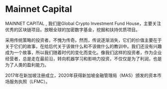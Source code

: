 # 

# Mainnet Capital

MAINNET CAPITAL , 我们是Global Crypto Investment Fund House，主要关注优秀的区块链项目。放眼全球的加密数字基金，挖掘和扶持优质项目。

采用传统策略的投资者，不愧为传奇。然而，传说逐渐消失，它们的价值主要在于关于它们的故事，在给后代关于该做什么和不该做什么的教训中。我们还没有兴趣成为一个故事，所以我们随着时代的变化而变化。像我们这样的投资者，作为企业经营者，总是走在最前沿，转向机器学习和影响力投资，不仅仅是为了利润，也是为了人类的盈利能力。

2017年在新加坡注册成立，2020年获得新加坡金融管理局（MAS）颁发的资本市场服务执照（LFMC）。

